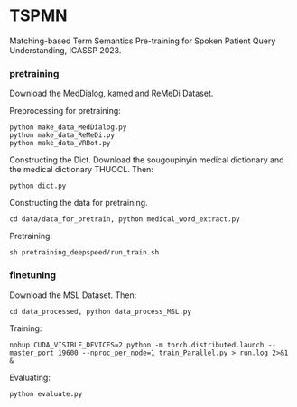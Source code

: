 # TSPMN
Matching-based Term Semantics Pre-training for Spoken Patient Query Understanding, ICASSP 2023.

### pretraining

Download the MedDialog, kamed and ReMeDi Dataset. 

Preprocessing for pretraining:
```
python make_data_MedDialog.py 
python make_data_ReMeDi.py 
python make_data_VRBot.py 
```
Constructing the Dict. Download the sougoupinyin medical dictionary and the medical dictionary THUOCL. Then:
```
python dict.py
```
Constructing the data for pretraining.
```
cd data/data_for_pretrain, python medical_word_extract.py
```
Pretraining:
```
sh pretraining_deepspeed/run_train.sh
```
### finetuning

Download the MSL Dataset. Then:
```
cd data_processed, python data_process_MSL.py
```
Training:
```
nohup CUDA_VISIBLE_DEVICES=2 python -m torch.distributed.launch --master_port 19600 --nproc_per_node=1 train_Parallel.py > run.log 2>&1 &
```
Evaluating:
```
python evaluate.py
```
